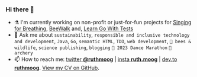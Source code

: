 ### Hi there 👋

- ⚗️ I'm currently working on non-profit or just-for-fun projects for [Singing for Breathing](https://github.com/ruthmoog/singing-for-breathing), [BeeWalk](https://github.com/ruthmoog/bee) and, [Learn Go With Tests](https://github.com/quii/learn-go-with-tests)
- 💬 Ask me about `sustainability`, `responsible and inclusive technology and development`, `Java`, `Go`, `semantic HTML`, `TDD`, `web development`, `🐝 bees & wildlife`, `science publishing`, `blogging` `💃 2023 Dance Marathon` `🎯 archery`
- 📫 How to reach me: [twitter **@ruthmoog**](https://twitter.com/ruthmoog) | [insta **ruth.moog**](https://www.instagram.com/ruth.moog/) | [dev.to **ruthmoog**](https://dev.to/ruthmoog). [View my CV on GitHub](https://github.com/ruthmoog/CV).
